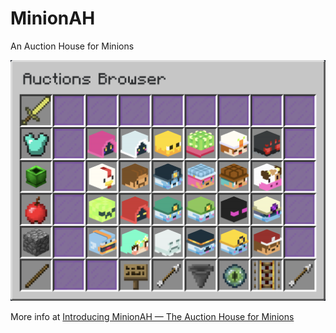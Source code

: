 # MinionAH

An Auction House for Minions

![MinionAH](/static/assets/images/banner.png)

More info at [Introducing MinionAH — The Auction House for Minions](https://hypixel.net/threads/introducing-minionah-%E2%80%94-the-auction-house-for-minions.5434258/)

